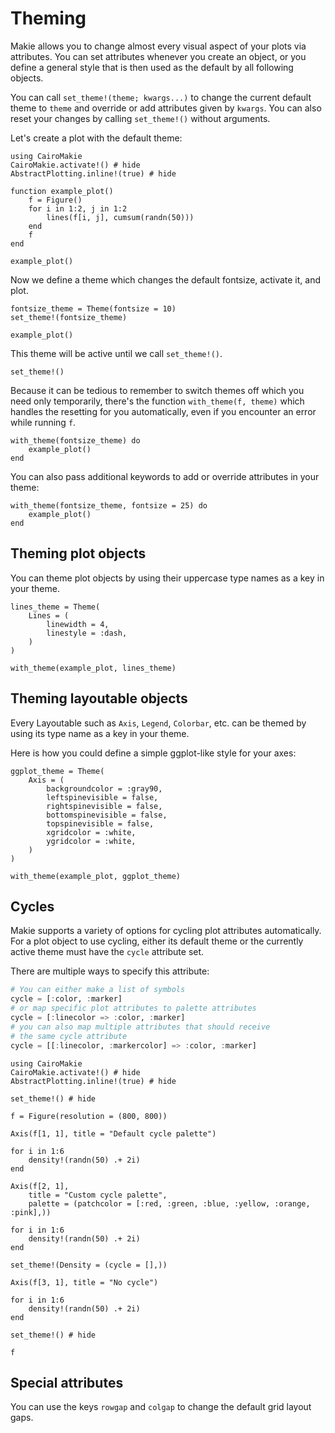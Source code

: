 # Theming

Makie allows you to change almost every visual aspect of your plots via attributes.
You can set attributes whenever you create an object, or you define a general style that is then used as the default by all following objects.

You can call `set_theme!(theme; kwargs...)` to change the current default theme to `theme` and override or add attributes given by `kwargs`.
You can also reset your changes by calling `set_theme!()` without arguments.

Let's create a plot with the default theme:

```@example 1
using CairoMakie
CairoMakie.activate!() # hide
AbstractPlotting.inline!(true) # hide

function example_plot()
    f = Figure()
    for i in 1:2, j in 1:2
        lines(f[i, j], cumsum(randn(50)))
    end
    f
end

example_plot()
```

Now we define a theme which changes the default fontsize, activate it, and plot.

```@example 1
fontsize_theme = Theme(fontsize = 10)
set_theme!(fontsize_theme)

example_plot()
```

This theme will be active until we call `set_theme!()`.

```@example 1
set_theme!()
```

Because it can be tedious to remember to switch themes off which you need only temporarily, there's the function `with_theme(f, theme)` which handles the resetting for you automatically, even if you encounter an error while running `f`.

```@example 1
with_theme(fontsize_theme) do
    example_plot()
end
```

You can also pass additional keywords to add or override attributes in your theme:

```@example 1
with_theme(fontsize_theme, fontsize = 25) do
    example_plot()
end
```

## Theming plot objects

You can theme plot objects by using their uppercase type names as a key in your theme.

```@example 1
lines_theme = Theme(
    Lines = (
        linewidth = 4,
        linestyle = :dash,
    )
)

with_theme(example_plot, lines_theme)
```

## Theming layoutable objects

Every Layoutable such as `Axis`, `Legend`, `Colorbar`, etc. can be themed by using its type name as a key in your theme.

Here is how you could define a simple ggplot-like style for your axes:

```@example 1
ggplot_theme = Theme(
    Axis = (
        backgroundcolor = :gray90,
        leftspinevisible = false,
        rightspinevisible = false,
        bottomspinevisible = false,
        topspinevisible = false,
        xgridcolor = :white,
        ygridcolor = :white,
    )
)

with_theme(example_plot, ggplot_theme)
```

## Cycles

Makie supports a variety of options for cycling plot attributes automatically.
For a plot object to use cycling, either its default theme or the currently active theme must have the `cycle` attribute set.

There are multiple ways to specify this attribute:

```julia
# You can either make a list of symbols
cycle = [:color, :marker]
# or map specific plot attributes to palette attributes
cycle = [:linecolor => :color, :marker]
# you can also map multiple attributes that should receive
# the same cycle attribute
cycle = [[:linecolor, :markercolor] => :color, :marker]
```

```@example
using CairoMakie
CairoMakie.activate!() # hide
AbstractPlotting.inline!(true) # hide

set_theme!() # hide

f = Figure(resolution = (800, 800))

Axis(f[1, 1], title = "Default cycle palette")

for i in 1:6
    density!(randn(50) .+ 2i)
end

Axis(f[2, 1],
    title = "Custom cycle palette",
    palette = (patchcolor = [:red, :green, :blue, :yellow, :orange, :pink],))

for i in 1:6
    density!(randn(50) .+ 2i)
end

set_theme!(Density = (cycle = [],))

Axis(f[3, 1], title = "No cycle")

for i in 1:6
    density!(randn(50) .+ 2i)
end

set_theme!() # hide

f
```



## Special attributes

You can use the keys `rowgap` and `colgap` to change the default grid layout gaps.
